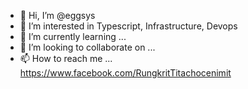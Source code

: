 - 👋 Hi, I’m @eggsys
- 👀 I’m interested in Typescript, Infrastructure, Devops
- 🌱 I’m currently learning ...
- 💞️ I’m looking to collaborate on ...
- 📫 How to reach me ...
https://www.facebook.com/RungkritTitachocenimit
<!---
eggsys/eggsys is a ✨ special ✨ repository because its `README.md` (this file) appears on your GitHub profile.
You can click the Preview link to take a look at your changes.
--->
